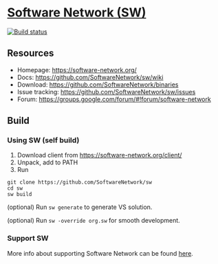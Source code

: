# [Software Network (SW)](https://software-network.org/)

[![Build status](https://ci.appveyor.com/api/projects/status/3mf8eall4lf764sk/branch/master?svg=true)](https://ci.appveyor.com/project/egorpugin/sw/branch/master)

## Resources

- Homepage: https://software-network.org/
- Docs: https://github.com/SoftwareNetwork/sw/wiki
- Download: https://github.com/SoftwareNetwork/binaries
- Issue tracking: https://github.com/SoftwareNetwork/sw/issues
- Forum: https://groups.google.com/forum/#!forum/software-network

## Build

### Using SW (self build)

1. Download client from https://software-network.org/client/
2. Unpack, add to PATH
3. Run
```
git clone https://github.com/SoftwareNetwork/sw
cd sw
sw build
```

(optional) Run `sw generate` to generate VS solution.

(optional) Run `sw -override org.sw` for smooth development.

### Support SW

More info about supporting Software Network can be found [here](https://github.com/SoftwareNetwork/sw/blob/master/doc/support.md).
